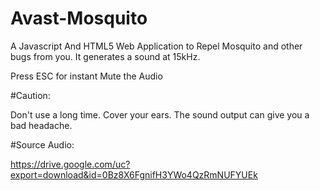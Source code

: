 # Avast-Mosquito
A Javascript And HTML5 Web Application to Repel Mosquito and other bugs from you. It generates a sound at 15kHz.

Press ESC for instant Mute the Audio

#Caution:

Don't use a long time. Cover your ears. The sound output can give you a bad headache.

#Source Audio:

https://drive.google.com/uc?export=download&id=0Bz8X6FgnifH3YWo4QzRmNUFYUEk
